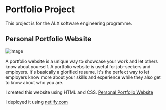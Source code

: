 # Portfolio Project
This project is for the ALX software engineering programme.

## Personal Portfolio Website

![image](https://github.com/SikhoSwart/portfolio_project/assets/129541577/6750f7c8-9116-4d73-ac46-4a8785f27e3b)


A portfolio website is a unique way to showcase your work and let others know about yourself. A portfolio website is useful for job-seekers and employers. It's basically a glorified resume. It's the perfect way to let employers know more about your skills and experience while they also get to know about who you are. 

I created this website using HTML and CSS. [Personal Portfolio Website](https://sikholise.netlify.app)

I deployed it using [netlify.com](https://www.netlify.com/)
